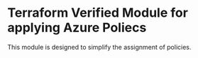 # Terraform Verified Module for applying Azure Poliecs

This module is designed to simplify the assignment of policies.
